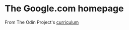 # The Google.com homepage
From The Odin Project's [curriculum](http://www.theodinproject.com/web-development-101/html-css)
